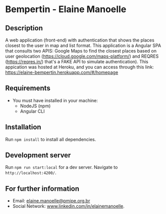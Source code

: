 # Bempertin - Elaine Manoelle

## Description

A web application (front-end) with authentication that shows the places closest to the user in map and list format. This application is a Angular SPA that consults two APIS: Google Maps to find the closest places based on user geolocation (https://cloud.google.com/maps-platform/) and REQRES (https://reqres.in/) that's a FAKE API to simulate authentication). This appication was hosted at Heroku, and you can access through this link: https://elaine-bempertin.herokuapp.com/#/homepage

## Requirements
* You must have installed in your machine:
  * NodeJS (npm)
  * Angular CLI
  
## Installation

Run `npm install` to install all dependencies.

## Development server

Run `npm run start:local` for a dev server. Navigate to `http://localhost:4200/`.

## For further information

* Email: elaine.manoelle@pmipe.org.br
* Social Network: www.linkedin.com/in/elainemanoelle.
